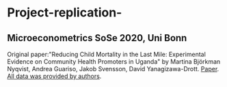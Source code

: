 # Project-replication-
## Microeconometrics SoSe 2020, Uni Bonn

Original paper:"Reducing Child Mortality in the Last Mile: Experimental Evidence on Community Health Promoters in Uganda" by  Martina Björkman Nyqvist, Andrea Guariso, Jakob Svensson, David Yanagizawa-Drott.
[Paper](https://www.aeaweb.org/articles?id=10.1257/app.20170201).
[All data was provided by authors](https://www.openicpsr.org/openicpsr/project/116355/version/V1/view). 

